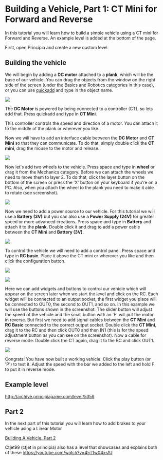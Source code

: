 # Building a Vehicle, Part 1: CT Mini for Forward and Reverse
In this tutorial you will learn how to build a simple vehicle using a CT mini for Forward and Reverse. An example level is added at the bottom of the page.

First, open Principia and create a new custom level.

## Building the vehicle
We will begin by adding a **DC motor** attached to a **plank**, which will be the base of our vehicle. You can drag the objects from the window on the right side of the screen (under the Basics and Robotics categories in this case), or you can use [quickadd](User_Interface#Quickadd_Button) and type in the object name.

![](https://i.imgur.com/DSZmXJr.png)

The **DC Motor** is powered by being connected to a controller (CT), so lets add that. Press quickadd and type in **CT Mini**.

This controller controls the speed and direction of a motor. You can attach it to the middle of the plank or wherever you like.

Now we will have to add an interface cable between the **DC Motor** and **CT Mini** so that they can communicate. To do that, simply double click the **CT mini**, drag the mouse to the motor and release.

![](https://i.imgur.com/xqMyxBM.png)

Now let's add two wheels to the vehicle. Press space and type in **wheel** or drag it from the Mechanics category. Before we can attach the wheels we need to move them to layer 2. To do that, click the layer button on the bottom of the screen or press the 'X' button on your keyboard if you're on a PC. Also, when you attach the wheel to the plank you need to make it able to rotate (see screenshot).

![](https://i.imgur.com/XGq0Ib0.png)

Now we need to add a power source to our vehicle. For this tutorial we will use a **Battery (3V)** but you can also use a **Power Supply (24V)** for greater speed or more advanced creations. Press space and type in **Battery** and attach it to the **plank**. Double click it and drag to add a power cable between the **CT Mini** and **Battery (3V)**.

![](https://i.imgur.com/W7zyept.png)

To control the vehicle we will need to add a control panel. Press space and type in **RC basic**. Place it above the CT mini or wherever you like and then click the configuration button.

![](https://i.imgur.com/K79aCsH.png)

![](https://i.imgur.com/7h8WuJq.png)

Here we can add widgets and buttons to control our vehicle which will appear on the screen later when we start the level and click on the RC. Each widget will be connected to an output socket, the first widget you place will be connected to OUT0, the second to OUT1, and so on. In this example we will use the buttons shown in the screenshot. The slider button will adjust the speed of the vehicle and the small button with an 'F' will put the motor in reverse. But first we need to add signal cables between the **CT Mini** and **RC Basic** connected to the correct output socket. Double click the **CT Mini**, drag it to the RC and then click OUT0 and then IN1 (this is for the speed adjustment button as you can see on the screenshot). Now a cable for reverse mode. Double click the CT again, drag it to the RC and click OUT1.

![](https://i.imgur.com/PNzhagg.png)

Congrats! You have now built a working vehicle. Click the play button (or 'P') to test it. Adjust the speed with the bar we added to the left and hold F to put it in reverse mode.

## Example level
http://archive.principiagame.com/level/5356

## Part 2
In the next part of this tutorial you will learn how to add brakes to your vehicle using a Linear Motor

[Building A Vehicle, Part 2](Building_A_Vehicle_Part_2)

Ctjet99 (ctjet in principia) also has a level that showcases and explains both of these https://youtube.com/watch?v=45T1w04xsfU